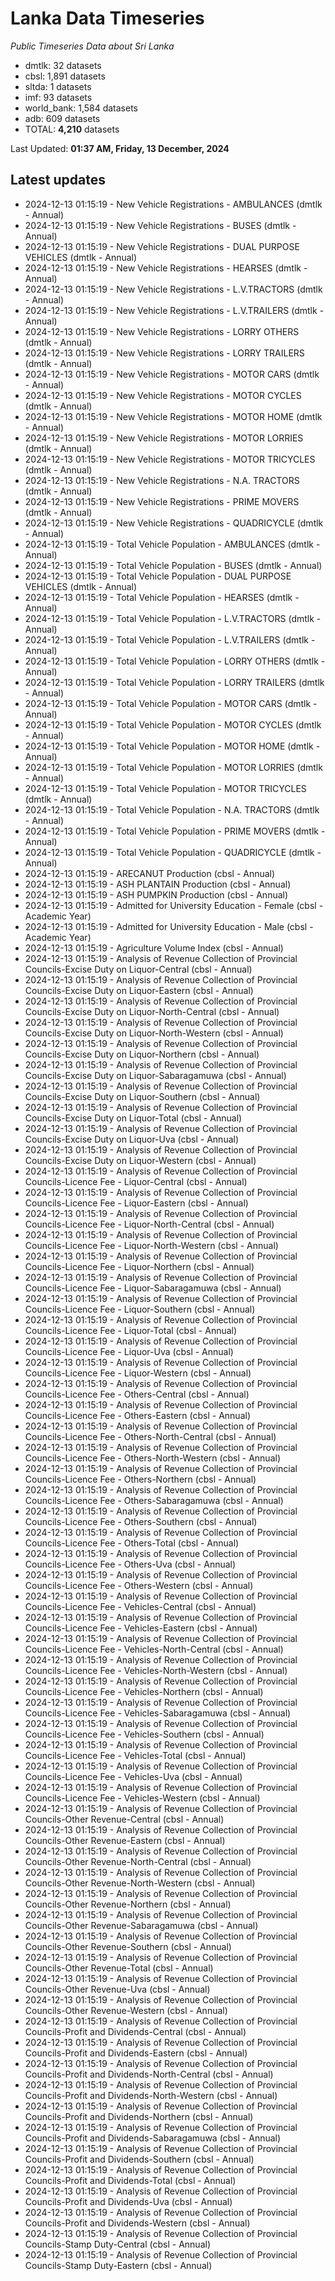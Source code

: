 # Lanka Data Timeseries
*Public Timeseries Data about Sri Lanka*

* dmtlk: 32 datasets
* cbsl: 1,891 datasets
* sltda: 1 datasets
* imf: 93 datasets
* world_bank: 1,584 datasets
* adb: 609 datasets
* TOTAL: **4,210** datasets

Last Updated: **01:37 AM, Friday, 13 December, 2024**

## Latest updates

* 2024-12-13 01:15:19 - New Vehicle Registrations - AMBULANCES (dmtlk - Annual)
* 2024-12-13 01:15:19 - New Vehicle Registrations - BUSES (dmtlk - Annual)
* 2024-12-13 01:15:19 - New Vehicle Registrations - DUAL PURPOSE VEHICLES (dmtlk - Annual)
* 2024-12-13 01:15:19 - New Vehicle Registrations - HEARSES (dmtlk - Annual)
* 2024-12-13 01:15:19 - New Vehicle Registrations - L.V.TRACTORS (dmtlk - Annual)
* 2024-12-13 01:15:19 - New Vehicle Registrations - L.V.TRAILERS (dmtlk - Annual)
* 2024-12-13 01:15:19 - New Vehicle Registrations - LORRY OTHERS (dmtlk - Annual)
* 2024-12-13 01:15:19 - New Vehicle Registrations - LORRY TRAILERS (dmtlk - Annual)
* 2024-12-13 01:15:19 - New Vehicle Registrations - MOTOR CARS (dmtlk - Annual)
* 2024-12-13 01:15:19 - New Vehicle Registrations - MOTOR CYCLES (dmtlk - Annual)
* 2024-12-13 01:15:19 - New Vehicle Registrations - MOTOR HOME (dmtlk - Annual)
* 2024-12-13 01:15:19 - New Vehicle Registrations - MOTOR LORRIES (dmtlk - Annual)
* 2024-12-13 01:15:19 - New Vehicle Registrations - MOTOR TRICYCLES (dmtlk - Annual)
* 2024-12-13 01:15:19 - New Vehicle Registrations - N.A. TRACTORS (dmtlk - Annual)
* 2024-12-13 01:15:19 - New Vehicle Registrations - PRIME MOVERS (dmtlk - Annual)
* 2024-12-13 01:15:19 - New Vehicle Registrations - QUADRICYCLE (dmtlk - Annual)
* 2024-12-13 01:15:19 - Total Vehicle Population - AMBULANCES (dmtlk - Annual)
* 2024-12-13 01:15:19 - Total Vehicle Population - BUSES (dmtlk - Annual)
* 2024-12-13 01:15:19 - Total Vehicle Population - DUAL PURPOSE VEHICLES (dmtlk - Annual)
* 2024-12-13 01:15:19 - Total Vehicle Population - HEARSES (dmtlk - Annual)
* 2024-12-13 01:15:19 - Total Vehicle Population - L.V.TRACTORS (dmtlk - Annual)
* 2024-12-13 01:15:19 - Total Vehicle Population - L.V.TRAILERS (dmtlk - Annual)
* 2024-12-13 01:15:19 - Total Vehicle Population - LORRY OTHERS (dmtlk - Annual)
* 2024-12-13 01:15:19 - Total Vehicle Population - LORRY TRAILERS (dmtlk - Annual)
* 2024-12-13 01:15:19 - Total Vehicle Population - MOTOR CARS (dmtlk - Annual)
* 2024-12-13 01:15:19 - Total Vehicle Population - MOTOR CYCLES (dmtlk - Annual)
* 2024-12-13 01:15:19 - Total Vehicle Population - MOTOR HOME (dmtlk - Annual)
* 2024-12-13 01:15:19 - Total Vehicle Population - MOTOR LORRIES (dmtlk - Annual)
* 2024-12-13 01:15:19 - Total Vehicle Population - MOTOR TRICYCLES (dmtlk - Annual)
* 2024-12-13 01:15:19 - Total Vehicle Population - N.A. TRACTORS (dmtlk - Annual)
* 2024-12-13 01:15:19 - Total Vehicle Population - PRIME MOVERS (dmtlk - Annual)
* 2024-12-13 01:15:19 - Total Vehicle Population - QUADRICYCLE (dmtlk - Annual)
* 2024-12-13 01:15:19 - ARECANUT Production (cbsl - Annual)
* 2024-12-13 01:15:19 - ASH PLANTAIN Production (cbsl - Annual)
* 2024-12-13 01:15:19 - ASH PUMPKIN Production (cbsl - Annual)
* 2024-12-13 01:15:19 - Admitted for University Education - Female (cbsl - Academic Year)
* 2024-12-13 01:15:19 - Admitted for University Education - Male (cbsl - Academic Year)
* 2024-12-13 01:15:19 - Agriculture Volume Index (cbsl - Annual)
* 2024-12-13 01:15:19 - Analysis of Revenue Collection of Provincial Councils-Excise Duty on Liquor-Central (cbsl - Annual)
* 2024-12-13 01:15:19 - Analysis of Revenue Collection of Provincial Councils-Excise Duty on Liquor-Eastern (cbsl - Annual)
* 2024-12-13 01:15:19 - Analysis of Revenue Collection of Provincial Councils-Excise Duty on Liquor-North-Central (cbsl - Annual)
* 2024-12-13 01:15:19 - Analysis of Revenue Collection of Provincial Councils-Excise Duty on Liquor-North-Western (cbsl - Annual)
* 2024-12-13 01:15:19 - Analysis of Revenue Collection of Provincial Councils-Excise Duty on Liquor-Northern (cbsl - Annual)
* 2024-12-13 01:15:19 - Analysis of Revenue Collection of Provincial Councils-Excise Duty on Liquor-Sabaragamuwa (cbsl - Annual)
* 2024-12-13 01:15:19 - Analysis of Revenue Collection of Provincial Councils-Excise Duty on Liquor-Southern (cbsl - Annual)
* 2024-12-13 01:15:19 - Analysis of Revenue Collection of Provincial Councils-Excise Duty on Liquor-Total (cbsl - Annual)
* 2024-12-13 01:15:19 - Analysis of Revenue Collection of Provincial Councils-Excise Duty on Liquor-Uva (cbsl - Annual)
* 2024-12-13 01:15:19 - Analysis of Revenue Collection of Provincial Councils-Excise Duty on Liquor-Western (cbsl - Annual)
* 2024-12-13 01:15:19 - Analysis of Revenue Collection of Provincial Councils-Licence Fee - Liquor-Central (cbsl - Annual)
* 2024-12-13 01:15:19 - Analysis of Revenue Collection of Provincial Councils-Licence Fee - Liquor-Eastern (cbsl - Annual)
* 2024-12-13 01:15:19 - Analysis of Revenue Collection of Provincial Councils-Licence Fee - Liquor-North-Central (cbsl - Annual)
* 2024-12-13 01:15:19 - Analysis of Revenue Collection of Provincial Councils-Licence Fee - Liquor-North-Western (cbsl - Annual)
* 2024-12-13 01:15:19 - Analysis of Revenue Collection of Provincial Councils-Licence Fee - Liquor-Northern (cbsl - Annual)
* 2024-12-13 01:15:19 - Analysis of Revenue Collection of Provincial Councils-Licence Fee - Liquor-Sabaragamuwa (cbsl - Annual)
* 2024-12-13 01:15:19 - Analysis of Revenue Collection of Provincial Councils-Licence Fee - Liquor-Southern (cbsl - Annual)
* 2024-12-13 01:15:19 - Analysis of Revenue Collection of Provincial Councils-Licence Fee - Liquor-Total (cbsl - Annual)
* 2024-12-13 01:15:19 - Analysis of Revenue Collection of Provincial Councils-Licence Fee - Liquor-Uva (cbsl - Annual)
* 2024-12-13 01:15:19 - Analysis of Revenue Collection of Provincial Councils-Licence Fee - Liquor-Western (cbsl - Annual)
* 2024-12-13 01:15:19 - Analysis of Revenue Collection of Provincial Councils-Licence Fee - Others-Central (cbsl - Annual)
* 2024-12-13 01:15:19 - Analysis of Revenue Collection of Provincial Councils-Licence Fee - Others-Eastern (cbsl - Annual)
* 2024-12-13 01:15:19 - Analysis of Revenue Collection of Provincial Councils-Licence Fee - Others-North-Central (cbsl - Annual)
* 2024-12-13 01:15:19 - Analysis of Revenue Collection of Provincial Councils-Licence Fee - Others-North-Western (cbsl - Annual)
* 2024-12-13 01:15:19 - Analysis of Revenue Collection of Provincial Councils-Licence Fee - Others-Northern (cbsl - Annual)
* 2024-12-13 01:15:19 - Analysis of Revenue Collection of Provincial Councils-Licence Fee - Others-Sabaragamuwa (cbsl - Annual)
* 2024-12-13 01:15:19 - Analysis of Revenue Collection of Provincial Councils-Licence Fee - Others-Southern (cbsl - Annual)
* 2024-12-13 01:15:19 - Analysis of Revenue Collection of Provincial Councils-Licence Fee - Others-Total (cbsl - Annual)
* 2024-12-13 01:15:19 - Analysis of Revenue Collection of Provincial Councils-Licence Fee - Others-Uva (cbsl - Annual)
* 2024-12-13 01:15:19 - Analysis of Revenue Collection of Provincial Councils-Licence Fee - Others-Western (cbsl - Annual)
* 2024-12-13 01:15:19 - Analysis of Revenue Collection of Provincial Councils-Licence Fee - Vehicles-Central (cbsl - Annual)
* 2024-12-13 01:15:19 - Analysis of Revenue Collection of Provincial Councils-Licence Fee - Vehicles-Eastern (cbsl - Annual)
* 2024-12-13 01:15:19 - Analysis of Revenue Collection of Provincial Councils-Licence Fee - Vehicles-North-Central (cbsl - Annual)
* 2024-12-13 01:15:19 - Analysis of Revenue Collection of Provincial Councils-Licence Fee - Vehicles-North-Western (cbsl - Annual)
* 2024-12-13 01:15:19 - Analysis of Revenue Collection of Provincial Councils-Licence Fee - Vehicles-Northern (cbsl - Annual)
* 2024-12-13 01:15:19 - Analysis of Revenue Collection of Provincial Councils-Licence Fee - Vehicles-Sabaragamuwa (cbsl - Annual)
* 2024-12-13 01:15:19 - Analysis of Revenue Collection of Provincial Councils-Licence Fee - Vehicles-Southern (cbsl - Annual)
* 2024-12-13 01:15:19 - Analysis of Revenue Collection of Provincial Councils-Licence Fee - Vehicles-Total (cbsl - Annual)
* 2024-12-13 01:15:19 - Analysis of Revenue Collection of Provincial Councils-Licence Fee - Vehicles-Uva (cbsl - Annual)
* 2024-12-13 01:15:19 - Analysis of Revenue Collection of Provincial Councils-Licence Fee - Vehicles-Western (cbsl - Annual)
* 2024-12-13 01:15:19 - Analysis of Revenue Collection of Provincial Councils-Other Revenue-Central (cbsl - Annual)
* 2024-12-13 01:15:19 - Analysis of Revenue Collection of Provincial Councils-Other Revenue-Eastern (cbsl - Annual)
* 2024-12-13 01:15:19 - Analysis of Revenue Collection of Provincial Councils-Other Revenue-North-Central (cbsl - Annual)
* 2024-12-13 01:15:19 - Analysis of Revenue Collection of Provincial Councils-Other Revenue-North-Western (cbsl - Annual)
* 2024-12-13 01:15:19 - Analysis of Revenue Collection of Provincial Councils-Other Revenue-Northern (cbsl - Annual)
* 2024-12-13 01:15:19 - Analysis of Revenue Collection of Provincial Councils-Other Revenue-Sabaragamuwa (cbsl - Annual)
* 2024-12-13 01:15:19 - Analysis of Revenue Collection of Provincial Councils-Other Revenue-Southern (cbsl - Annual)
* 2024-12-13 01:15:19 - Analysis of Revenue Collection of Provincial Councils-Other Revenue-Total (cbsl - Annual)
* 2024-12-13 01:15:19 - Analysis of Revenue Collection of Provincial Councils-Other Revenue-Uva (cbsl - Annual)
* 2024-12-13 01:15:19 - Analysis of Revenue Collection of Provincial Councils-Other Revenue-Western (cbsl - Annual)
* 2024-12-13 01:15:19 - Analysis of Revenue Collection of Provincial Councils-Profit and Dividends-Central (cbsl - Annual)
* 2024-12-13 01:15:19 - Analysis of Revenue Collection of Provincial Councils-Profit and Dividends-Eastern (cbsl - Annual)
* 2024-12-13 01:15:19 - Analysis of Revenue Collection of Provincial Councils-Profit and Dividends-North-Central (cbsl - Annual)
* 2024-12-13 01:15:19 - Analysis of Revenue Collection of Provincial Councils-Profit and Dividends-North-Western (cbsl - Annual)
* 2024-12-13 01:15:19 - Analysis of Revenue Collection of Provincial Councils-Profit and Dividends-Northern (cbsl - Annual)
* 2024-12-13 01:15:19 - Analysis of Revenue Collection of Provincial Councils-Profit and Dividends-Sabaragamuwa (cbsl - Annual)
* 2024-12-13 01:15:19 - Analysis of Revenue Collection of Provincial Councils-Profit and Dividends-Southern (cbsl - Annual)
* 2024-12-13 01:15:19 - Analysis of Revenue Collection of Provincial Councils-Profit and Dividends-Total (cbsl - Annual)
* 2024-12-13 01:15:19 - Analysis of Revenue Collection of Provincial Councils-Profit and Dividends-Uva (cbsl - Annual)
* 2024-12-13 01:15:19 - Analysis of Revenue Collection of Provincial Councils-Profit and Dividends-Western (cbsl - Annual)
* 2024-12-13 01:15:19 - Analysis of Revenue Collection of Provincial Councils-Stamp Duty-Central (cbsl - Annual)
* 2024-12-13 01:15:19 - Analysis of Revenue Collection of Provincial Councils-Stamp Duty-Eastern (cbsl - Annual)